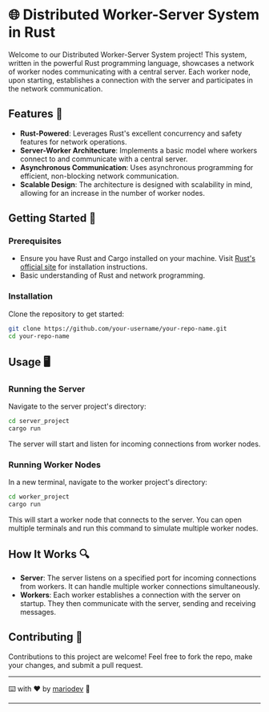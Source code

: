 # 🌐 Distributed Worker-Server System in Rust

Welcome to our Distributed Worker-Server System project! This system, written in the powerful Rust programming language, showcases a network of worker nodes communicating with a central server. Each worker node, upon starting, establishes a connection with the server and participates in the network communication.

## Features 🌟

- **Rust-Powered**: Leverages Rust's excellent concurrency and safety features for network operations.
- **Server-Worker Architecture**: Implements a basic model where workers connect to and communicate with a central server.
- **Asynchronous Communication**: Uses asynchronous programming for efficient, non-blocking network communication.
- **Scalable Design**: The architecture is designed with scalability in mind, allowing for an increase in the number of worker nodes.

## Getting Started 🚀

### Prerequisites

- Ensure you have Rust and Cargo installed on your machine. Visit [Rust's official site](https://www.rust-lang.org/tools/install) for installation instructions.
- Basic understanding of Rust and network programming.

### Installation

Clone the repository to get started:

```bash
git clone https://github.com/your-username/your-repo-name.git
cd your-repo-name
```

## Usage 🖥️

### Running the Server

Navigate to the server project's directory:

```bash
cd server_project
cargo run
```

The server will start and listen for incoming connections from worker nodes.

### Running Worker Nodes

In a new terminal, navigate to the worker project's directory:

```bash
cd worker_project
cargo run
```

This will start a worker node that connects to the server. You can open multiple terminals and run this command to simulate multiple worker nodes.

## How It Works 🔍

- **Server**: The server listens on a specified port for incoming connections from workers. It can handle multiple worker connections simultaneously.
- **Workers**: Each worker establishes a connection with the server on startup. They then communicate with the server, sending and receiving messages.

## Contributing 🤝

Contributions to this project are welcome! Feel free to fork the repo, make your changes, and submit a pull request.

---

⌨️ with ❤️ by [mariodev](https://github.com/Mario-SO) 🚀

---

